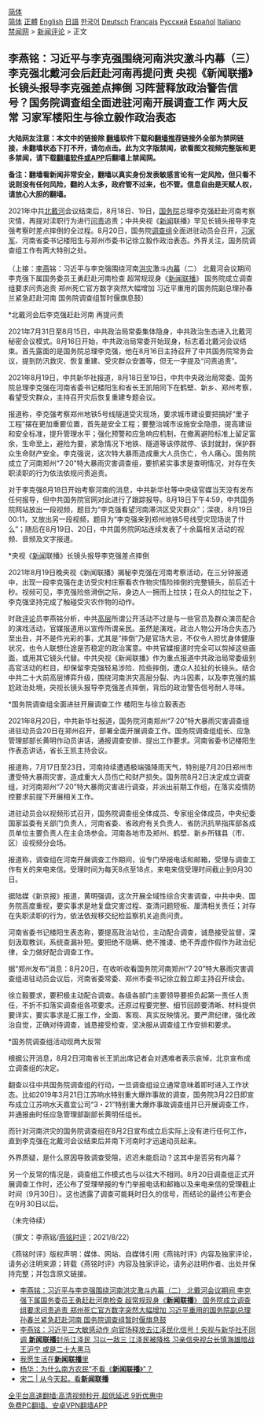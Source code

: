  <!-- 面包屑导航 --> <div class="breadcrumb"><!-- GTranslate: https://gtranslate.io/ -->  <div class="switcher notranslate">  <div class="selected">  <a href="#" onclick="return false;"> 简体</a>  </div>  <div class="option">  <a href="https://www.bannedbook.org" onclick="doGTranslate('zh-CN|zh-CN');jQuery('div.switcher div.selected a').html(jQuery(this).html());return false;" title="简体中文" class="nturl selected"> 简体</a>  <a href="https://www.bannedbook.org/zh-tw/" onclick="doGTranslate('zh-CN|zh-TW');jQuery('div.switcher div.selected a').html(jQuery(this).html());return false;" title="繁體中文" class="nturl"> 正體</a>  <a href="https://www.bannedbook.org/en/" onclick="doGTranslate('zh-CN|en');jQuery('div.switcher div.selected a').html(jQuery(this).html());return false;" title="English" class="nturl"> English</a>  <a href="https://www.bannedbook.org/ja/" onclick="doGTranslate('zh-CN|ja');jQuery('div.switcher div.selected a').html(jQuery(this).html());return false;" title="日本語" class="nturl"> 日語</a>  <a href="https://www.bannedbook.org/ko/" onclick="doGTranslate('zh-CN|ko');jQuery('div.switcher div.selected a').html(jQuery(this).html());return false;" title="한국어" class="nturl"> 한국어</a>  <a href="https://www.bannedbook.org/de/" onclick="doGTranslate('zh-CN|de');jQuery('div.switcher div.selected a').html(jQuery(this).html());return false;" title="Deutsch" class="nturl"> Deutsch</a>  <a href="https://www.bannedbook.org/fr/" onclick="doGTranslate('zh-CN|fr');jQuery('div.switcher div.selected a').html(jQuery(this).html());return false;" title="Français" class="nturl"> Français</a>  <a href="https://www.bannedbook.org/ru/" onclick="doGTranslate('zh-CN|ru');jQuery('div.switcher div.selected a').html(jQuery(this).html());return false;" title="Русский" class="nturl"> Русский</a>  <a href="https://www.bannedbook.org/es/" onclick="doGTranslate('zh-CN|es');jQuery('div.switcher div.selected a').html(jQuery(this).html());return false;" title="Español" class="nturl"> Español</a>  <a href="https://www.bannedbook.org/it/" onclick="doGTranslate('zh-CN|it');jQuery('div.switcher div.selected a').html(jQuery(this).html());return false;" title="Italiano" class="nturl"> Italiano</a>  </div>  </div>      <div class='breadcrumb-sub'><!-- Breadcrumb NavXT 6.3.0 --> <a href="https://www.bannedbook.org/" class="home">禁闻网</a> &gt; <a href="https://www.bannedbook.org/bnews/comments/" class="category">新闻评论</a> &gt; 正文</div></div><h2>李燕铭：习近平与李克强围绕河南洪灾激斗内幕（三） 李克强北戴河会后赶赴河南再提问责 央视《新闻联播》长镜头报导李克强差点摔倒 习阵营释放政治警告信号？国务院调查组全面进驻河南开展调查工作 两大反常 习家军楼阳生与徐立毅作政治表态</h2> <p class="notice"><b>大陆网友注意：本文中的链接除 <a href="https://github.com/bannedbook/fanqiang" >翻墙</a>软件下载和<a href="https://github.com/killgcd/justmysocks/blob/master/README.md">翻墙推荐</a>链接外全部为禁网链接，未翻墙状态下打不开，请勿点击。此为文字版禁闻，欲看图文视频完整版和更多禁闻，请下载<a href="https://github.com/bannedbook/fanqiang">翻墙软件或APP</a>后翻墙上禁闻网。</p><p>备注：翻墙看新闻非常安全，翻墙以真实身份发表敏感言论有一定风险，但只看不说则没有任何风险，翻的人太多，政府管不过来，也不管。信息自由是天赋人权，请放心大胆的翻墙。</b></p>  <div class="entry">  <p></p> <p>2021年中共<a href="https://www.bannedbook.org/bnews/tag/%E5%8C%97%E6%88%B4%E6%B2%B3/" class="st_tag internal_tag" rel="tag" title="标签 北戴河 下的日志">北戴河</a>会议结束后&#65292;8月18日&#12289;19日&#65292;<a href="https://www.bannedbook.org/bnews/tag/%e5%9b%bd%e5%8a%a1%e9%99%a2/" class="st_tag internal_tag" rel="tag" title="标签 国务院 下的日志">国务院</a>总理李克强赶赴河南考察灾情&#65292;再提对渎职行为进行<a href="https://www.bannedbook.org/bnews/tag/%E9%97%AE%E8%B4%A3/" class="st_tag internal_tag" rel="tag" title="标签 问责 下的日志">问责</a>追责&#65307;中共央视&#12298;<span class='wp_keywordlink_affiliate'><a href="https://www.bannedbook.org/" title="新闻">新闻</a></span>联播&#12299;罕见长镜头报导李克强考察时差点摔倒的全过程&#12290;8月20日&#65292;国务院<a href="https://www.bannedbook.org/bnews/tag/%E8%B0%83%E6%9F%A5%E7%BB%84/" class="st_tag internal_tag" rel="tag" title="标签 调查组 下的日志">调查组</a>全面进驻动员会召开&#65292;<a href="https://www.bannedbook.org/bnews/tag/%e4%b9%a0%e5%ae%b6%e5%86%9b/" class="st_tag internal_tag" rel="tag" title="标签 习家军 下的日志">习家军</a>&#12289;河南省委书记楼阳生与郑州市委书记徐立毅作政治表态&#12290;外界关注&#65292;国务院调查组工作有两大特别之处&#12290;<br />&nbsp; <br />&#65288;上接&#65306;<a href="https://www.bannedbook.org/bnews/tag/%e6%9d%8e%e7%87%95/" class="st_tag internal_tag" rel="tag" title="标签 李燕 下的日志">李燕</a>铭&#65306;习近平与李克强围绕河南<a href="https://www.bannedbook.org/bnews/tag/%e6%b4%aa%e7%81%be/" class="st_tag internal_tag" rel="tag" title="标签 洪灾 下的日志">洪灾</a>激斗<span class='wp_keywordlink_affiliate'><a href="https://www.bannedbook.org/bnews/ccpdope/" title="中共高层内幕" target="_blank">内幕</a></span>&#65288;二&#65289; 北戴河会议期间 李克强下属国务委员王勇赶赴河南检查 超常规现身&#12298;<a href="https://www.bannedbook.org/bnews/tag/%e6%96%b0%e9%97%bb%e8%81%94%e6%92%ad/" class="st_tag internal_tag" rel="tag" title="标签 新闻联播 下的日志">新闻联播</a>&#12299; 国务院成立调查组要求问责追责 郑州死亡官方数字突然大幅增加 习近平重用的国务院副总理孙春兰紧急赶赴河南 国务院调查组暂时偃旗息鼓&#65289;</p> <p>   *北戴河会后李克强赶赴河南 再提问责</p> <p>2021年7月31日至8月15日&#65292;中共政治局常委集体隐身&#65292;中共政治生态进入北戴河秘密会议模式&#12290;8月16日开始&#65292;中共政治局常委开始现身&#65292;标志着北戴河会议结束&#12290;首先露面的是国务院总理李克强&#65292;他在8月16日主持召开了中共国务院常务会议&#65292;提到防汛救灾&#12289;恢复重建&#12289;受灾群众安置等&#65292;但无一字提及&#8220;问责追责&#8221;&#12290;</p> <p>2021年8月19日&#65292;中共新华社报道&#65292;8月18日至19日&#65292;中共中央政治局常委&#12289;国务院总理李克强在河南省委书记楼阳生和省长王凯陪同下在鹤壁&#12289;新乡&#12289;郑州考察&#65292;看望受灾群众&#65292;主持召开灾后恢复重建专题会议&#12290;</p> <p>报道称&#65292;李克强考察郑州地铁5号线隧道受灾现场&#65292;要求城市建设要把搞好&#8220;里子工程&#8221;摆在更加重要位置&#65292;首先是安全工程&#65307;要整治城市设施安全隐患&#65292;提高建设和安全标准&#65292;提升管理水平&#65307;强化预警和应急响应机制&#65292;在撤离避险标准上留足富余&#65292;生命至上&#65292;避险为要&#65292;紧急情况下地铁&#12289;隧道等该停就停&#12289;该封就封&#65292;保护群众生命财产安全&#12290;李克强说&#65292;这次特大暴雨造成重大人员伤亡&#65292;令人痛心&#12290;国务院成立了河南郑州&#8220;7&#183;20&#8221;特大暴雨灾害调查组&#65292;要抓紧实事求是查明情况&#65292;对存在失职渎职的行为依法依规问责追责&#12290;</p> <p>对于李克强8月18日开始考察河南的消息&#65292;中共新华社等中央级官媒当天没有发布任何报导&#65292;但中共国务院官网对此进行了跟踪报导&#12290;8月18日下午4:59&#65292;中共国务院网站放出一段视频&#65292;题目为&#8220;李克强看望河南滞洪区受灾群众&#8221;&#65307;深夜&#65292;8月19日00:11&#65292;又放出另一段视频&#65292;题目为&#8220;李克强来到郑州地铁5号线受灾现场说了什么&#8221;&#65307;随后在8月19日&#12289;20日&#65292;中共国务院网站连续发表了十余篇相关活动的视频&#12289;音频及文字报道&#12290;</p> <p>   *央视&#12298;<a href="https://www.bannedbook.org/bnews/tag/%E6%96%B0%E9%97%BB/" class="st_tag internal_tag" rel="tag" title="标签 新闻 下的日志">新闻</a>联播&#12299;长镜头报导李克强差点摔倒</p>  <p>2021年8月19日晚央视&#12298;新闻联播&#12299;揭秘李克强在河南考察活动&#65292;在三分钟报道中&#65292;出现一段李克强在走访受灾村庄察看农作物灾情险摔倒的完整镜头&#65292;前后近十秒&#12290;视频可见&#65292;李克强险些滑倒之际&#65292;身边人一拥而上拉扶&#65307;在众人的拉扯之下&#65292;李克强坚持完成了触碰受灾农作物的动作&#12290;</p> <p></p> <p></p> <p> </p> <p></p> <p>时政<span class='wp_keywordlink_affiliate'><a href="https://www.bannedbook.org/bnews/comments/" title="新闻评论" target="_blank">评论</a></span>员李燕铭分析&#65292;中共<span class='wp_keywordlink_affiliate'><a href="https://www.bannedbook.org/bnews/ccpdope/" title="中共高层内幕" target="_blank">高层</a></span>所谓公开活动不过是与一些官员及群众演员配合的演戏活动&#65292;官媒报道用以宣传所谓亲民&#12290;虽然是演戏&#65292;政治人物公开场合失态乃至出丑&#65292;并不是件光彩的事&#65292;尤其是&#8220;摔倒&#8221;乃是官场大忌&#65292;不仅令人担忧身体健康状况&#65292;也令人联想仕途是否稳定的政治寓意&#12290;中共官媒报道时完全可以剪掉这些画面&#65292;或用其它镜头代替&#12290;中共央视&#12298;新闻联播&#12299;作为重点报道中共政治局常委级别高官活动的栏目&#65292;却保留李克强轻易涉险&#12289;险些摔倒&#65292;遭众人拉扯的长镜头&#12290;结合中共二十大前高层博弈升级&#65292;围绕河南洪灾高层分裂&#12289;内斗因素&#65292;以及李克强的尴尬政治处境&#65292;央视长镜头报导李克强差点摔倒&#65292;背后的政治警告信号耐人寻味&#12290;</p> <p>   *国务院调查组全面进驻开展调查工作 楼阳生与徐立毅表态</p> <p>2021年8月20日&#65292;中共新华社报道&#65292;国务院河南郑州&#8220;7&#183;20&#8221;特大暴雨灾害调查组进驻动员会20日在郑州召开&#65292;部署全面开展调查工作&#12290;国务院调查组组长&#12289;应急管理部部长黄明作动员讲话&#65292;通报调查安排&#12289;提出工作要求&#12290;河南省委书记楼阳生作表态讲话&#65292;省长王凯主持会议&#12290;</p>  <p>报道称&#65292;7月17日至23日&#65292;河南持续遭遇极端强降雨天气&#65292;特别是7月20日郑州市遭受特大暴雨灾害&#65292;造成重大人员伤亡和财产损失&#12290;国务院8月2日决定成立调查组&#65292;对河南郑州&#8220;7&#183;20&#8221;特大暴雨灾害进行调查&#65292;并派出前期工作组&#65292;在落实疫情防控要求前提下开展相关工作&#12290;</p> <p>进驻动员会以视频形式召开&#65292;国务院调查组全体成员&#12289;专家组全体成员&#65292;中央纪委国家监委有关部门负责人&#65292;河南省委&#12289;省政府有关负责人&#12289;省防汛抗旱指挥部各成员单位主要负责人在主会场参会&#12290;河南各地市及郑州&#12289;鹤壁&#12289;新乡所辖县&#65288;市&#12289;区&#65289;设视频分会场&#12290;</p> <p>报道称&#65292;调查组在河南开展调查工作期间&#65292;设专门举报电话和邮箱&#65292;受理与调查工作有关的来电来信&#12290;受理时间为每天8点至18点&#65292;来电来信受理时间截止到9月30日&#12290;</p> <p>   据陆媒&#12298;新京报&#12299;报道&#65292;黄明强调&#65292;这次开展全域性综合灾害调查&#65292;中共中央&#12289;国务院高度重视&#65292;要实事求是地复盘灾害过程&#12289;查清问题短板&#12289;厘清相关责任&#65307;对存在失职渎职的行为&#65292;依法依规移交纪检监察机关追责问责&#12290; </p> <p>河南省委书记楼阳生表态称&#65292;要提高政治站位&#65292;主动配合调查&#65292;诚恳接受监督&#65292;深刻汲取教训&#65292;系统查漏补短&#12290;要把绝不隐瞒&#12289;绝不推诿&#12289;绝不弄虚作假作为政治纪律&#65292;全力做好配合调查工作&#12290; </p> <p>据&#8220;郑州发布&#8221;消息&#65306;8月20日&#65292;在收听收看国务院河南郑州&#8220;7&#183;20&#8221;特大暴雨灾害调查组进驻动员会议后&#65292;河南省委常委&#12289;郑州市委书记徐立毅立即主持召开续会&#12290;</p> <p>徐立毅要求&#65292;要积极主动配合调查&#12290;各级各部门主要领导要担负起第一责任人责任&#65292;不折不扣落实调查组各项要求&#12290;还原过程要完整&#12289;细节回顾要清晰&#12289;材料提供要详实&#65292;要实事求是汇报工作&#65292;全面&#12289;客观&#12289;真实反映情况&#12290;要严肃纪律&#65292;强化政治自觉&#65292;正确对待调查&#65292;诚恳接受检查&#65292;坚决服从调查组工作安排和要求&#12290; </p> <p>   *国务院调查组活动现两大反常</p>  <p>根据公开消息&#65292;8月2日河南省长王凯出席记者会对遇难者表示哀悼&#65292;北京宣布成立调查组的决定&#12290;</p> <p>翻查以往中共国务院调查组的行动&#65292;一旦调查组设立通常意味着即时进入工作状态&#12290;比如2019年3月21日江苏响水特别重大爆炸事故的调查&#65292;国务院3月22日即宣布成立江苏响水天嘉宜公司&#8220;3&#12539;21&#8221;特别重大爆炸事故调查组并已开展调查工作&#65292;并通报由时任应急管理部副部长黄明任组长&#12290;</p> <p>而针对河南洪灾的国务院调查组在8月2日宣布成立后实际上没有进行任何工作&#65292;直到李克强在北戴河会议结束后并南下河南时才迅速动员起来&#12290;</p> <p>外界质疑&#65292;是什么原因导致调查受阻&#65292;迟迟未能启动&#65311;这其中是否另有内幕&#65311; </p> <p>另一个反常的情况是&#65292;调查组工作模式也与以往大不相同&#12290;8月20日调查组正式开展调查工作时&#65292;还公布了受理举报的专门举报电话和邮箱以及来电来信的受理截止时间&#65288;9月30日&#65289;&#12290;这也透露了调查可能耗时日久的信号&#65292;而结论的最终公布更会在9月30日以后&#12290;</p> <p>&#65288;未完待续&#65289;</p> <p>&#65288;撰文&#65306;李燕铭/<a href="https://www.bannedbook.org/bnews/tag/%e7%87%95%e9%93%ad%e6%97%b6%e8%af%84/" class="st_tag internal_tag" rel="tag" title="标签 燕铭时评 下的日志">燕铭时评</a>&#65307;2021/8/22&#65289;</p> <p>&#12298;燕铭时评&#12299;版权声明&#65306;媒体&#12289;网站&#12289;自媒体引用&#12298;燕铭时评&#12299;内容及独家评论&#65292;请务必注明来源&#65307;转载&#12298;燕铭时评&#12299;内容及独家评论&#65292;请务必註明作者&#12289;出处并保持完整&#65307;并包含原文链接&#12290;</p>  <p></p> <ul class='op-related-articles' title='相关阅读'> <li><a href='https://www.bannedbook.org/bnews/comments/20210822/1611108.html' target='_blank'>李燕铭：习近平与李克强围绕河南洪灾激斗内幕（二） 北戴河会议期间 李克强下属国务委员王勇赶赴河南检查 超常规现身《<b>新闻联播</b>》 国务院成立调查组要求问责追责 郑州死亡官方数字突然大幅增加 习近平重用的国务院副总理孙春兰紧急赶赴河南 国务院调查组暂时偃旗息鼓</a></li> <li><a href='https://www.bannedbook.org/bnews/comments/20210626/1574880.html' target='_blank'>李燕铭：习近平三大敏感动作 向官场释放去江泽民化信号！央视与新华社不同调 <b>新闻联播</b>封杀江泽民 习以一敌三 江泽民被降格 习亲信央视台长慎海雄暗战王沪宁 或是二十大黑马</a></li> <li><a href='https://www.bannedbook.org/bnews/baitai/20210327/1513752.html' target='_blank'>我愿生活在<b>新闻联播</b>里</a></li> <li><a href='https://www.bannedbook.org/bnews/comments/20210227/1494800.html' target='_blank'>杨华：为什么南方农民“不看《<b>新闻联播</b>》”？</a></li> <li><a href='https://www.bannedbook.org/bnews/baitai/20210129/1477454.html' target='_blank'>宋二 &#124; 从今天起，看<b>新闻联播</b></a></li> </ul> <p class="texttj"> <a href="https://github.com/bannedbook/fanqiang/wiki/V2ray%E6%9C%BA%E5%9C%BA" target="_blank">全平台高速翻墙:高清视频秒开,超低延迟,9折优惠中</a><br/> <a href="https://github.com/bannedbook/fanqiang/wiki/%E7%A6%81%E9%97%BB%E7%BD%91%E5%AE%89%E5%8D%93%E7%BF%BB%E5%A2%99%E6%96%B0%E9%97%BBAPP" target="_blank">免费PC翻墙、安卓VPN翻墙APP</a></p><p> </p><a name='sharetosocial'></a>  <div style="margin-bottom:5px;padding-bottom:5px;clear:both"> <div id="archive-pix-1" class="banner-ads"> <!-- AuctionX Display platform tag START --> <div id="26318x728x90x621x_ADSLOT2" clicktrack="%%CLICK_URL_ESC%%"></div> <!-- AuctionX Display platform tag END --> </div> <div id="archive-pix-2" class="banner-ads"> <!-- AuctionX Display platform tag START --> <div id="26315x300x250x621x_ADSLOT2" clicktrack="%%CLICK_URL_ESC%%"></div> <!-- AuctionX Display platform tag END --> </div> </div>  <div id="archive-pix-1" class="banner-ads"> <!-- AuctionX Display platform tag START --> <div id="26318x728x90x621x_ADSLOT3" clicktrack="%%CLICK_URL_ESC%%"></div> <!-- AuctionX Display platform tag END --> </div> </div><!--END ENTRY--> 